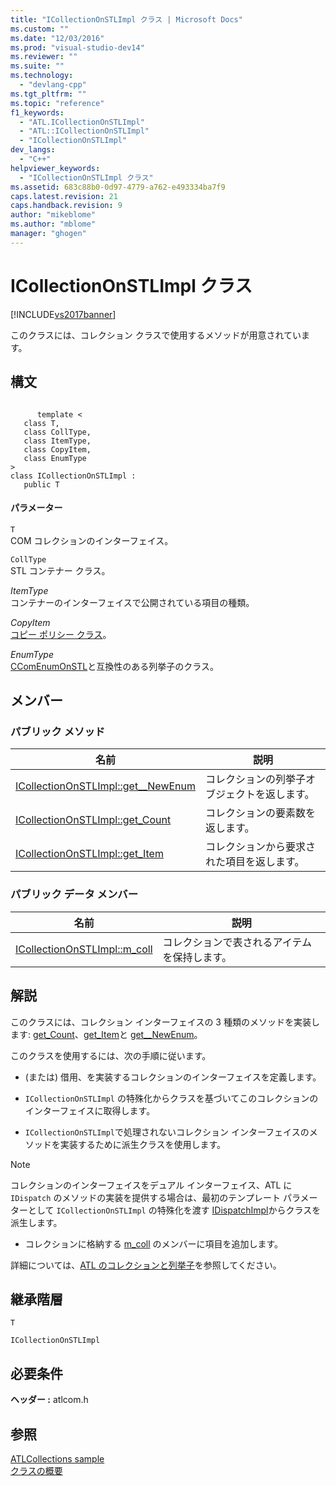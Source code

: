 ```yaml
---
title: "ICollectionOnSTLImpl クラス | Microsoft Docs"
ms.custom: ""
ms.date: "12/03/2016"
ms.prod: "visual-studio-dev14"
ms.reviewer: ""
ms.suite: ""
ms.technology: 
  - "devlang-cpp"
ms.tgt_pltfrm: ""
ms.topic: "reference"
f1_keywords: 
  - "ATL.ICollectionOnSTLImpl"
  - "ATL::ICollectionOnSTLImpl"
  - "ICollectionOnSTLImpl"
dev_langs: 
  - "C++"
helpviewer_keywords: 
  - "ICollectionOnSTLImpl クラス"
ms.assetid: 683c88b0-0d97-4779-a762-e493334ba7f9
caps.latest.revision: 21
caps.handback.revision: 9
author: "mikeblome"
ms.author: "mblome"
manager: "ghogen"
---
```

# ICollectionOnSTLImpl クラス
[!INCLUDE[vs2017banner](../../assembler/inline/includes/vs2017banner.md)]

このクラスには、コレクション クラスで使用するメソッドが用意されています。  
  
## 構文  
  
```  
  
      template <  
   class T,  
   class CollType,  
   class ItemType,  
   class CopyItem,  
   class EnumType  
>  
class ICollectionOnSTLImpl :  
   public T  
```  
  
#### パラメーター  
 `T`  
 COM コレクションのインターフェイス。  
  
 `CollType`  
 STL コンテナー クラス。  
  
 *ItemType*  
 コンテナーのインターフェイスで公開されている項目の種類。  
  
 *CopyItem*  
 [コピー ポリシー クラス](../Topic/ATL%20Copy%20Policy%20Classes.md)。  
  
 *EnumType*  
 [CComEnumOnSTL](../../atl/reference/ccomenumonstl-class.md)と互換性のある列挙子のクラス。  
  
## メンバー  
  
### パブリック メソッド  
  
|名前|説明|  
|--------|--------|  
|[ICollectionOnSTLImpl::get\_\_NewEnum](../Topic/ICollectionOnSTLImpl::get__NewEnum.md)|コレクションの列挙子オブジェクトを返します。|  
|[ICollectionOnSTLImpl::get\_Count](../Topic/ICollectionOnSTLImpl::get_Count.md)|コレクションの要素数を返します。|  
|[ICollectionOnSTLImpl::get\_Item](../Topic/ICollectionOnSTLImpl::get_Item.md)|コレクションから要求された項目を返します。|  
  
### パブリック データ メンバー  
  
|名前|説明|  
|--------|--------|  
|[ICollectionOnSTLImpl::m\_coll](../Topic/ICollectionOnSTLImpl::m_coll.md)|コレクションで表されるアイテムを保持します。|  
  
## 解説  
 このクラスには、コレクション インターフェイスの 3 種類のメソッドを実装します: [get\_Count](../Topic/ICollectionOnSTLImpl::get_Count.md)、[get\_Item](../Topic/ICollectionOnSTLImpl::get_Item.md)と [get\_\_NewEnum](../Topic/ICollectionOnSTLImpl::get__NewEnum.md)。  
  
 このクラスを使用するには、次の手順に従います。  
  
-   \(または\) 借用、を実装するコレクションのインターフェイスを定義します。  
  
-   `ICollectionOnSTLImpl` の特殊化からクラスを基づいてこのコレクションのインターフェイスに取得します。  
  
-   `ICollectionOnSTLImpl`で処理されないコレクション インターフェイスのメソッドを実装するために派生クラスを使用します。  
  
> [!NOTE]
>  コレクションのインターフェイスをデュアル インターフェイス、ATL に `IDispatch` のメソッドの実装を提供する場合は、最初のテンプレート パラメーターとして `ICollectionOnSTLImpl` の特殊化を渡す [IDispatchImpl](../../atl/reference/idispatchimpl-class.md)からクラスを派生します。  
  
-   コレクションに格納する [m\_coll](../Topic/ICollectionOnSTLImpl::m_coll.md) のメンバーに項目を追加します。  
  
 詳細については、[ATL のコレクションと列挙子](../../atl/atl-collections-and-enumerators.md)を参照してください。  
  
## 継承階層  
 `T`  
  
 `ICollectionOnSTLImpl`  
  
## 必要条件  
 **ヘッダー :** atlcom.h  
  
## 参照  
 [ATLCollections sample](../../top/visual-cpp-samples.md)   
 [クラスの概要](../../atl/atl-class-overview.md)